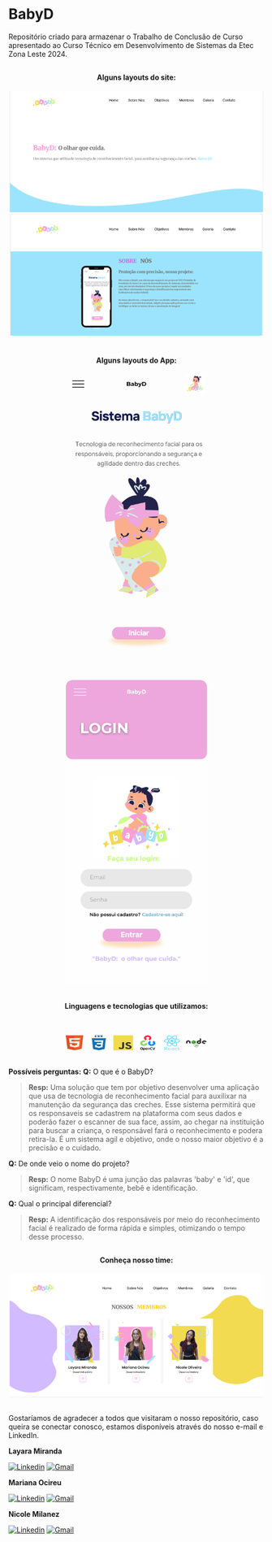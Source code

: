 # BabyD
Repositório criado para armazenar o Trabalho de Conclusão de Curso apresentado ao Curso Técnico em Desenvolvimento de Sistemas da Etec Zona Leste 2024.
##

<div align="center">
<h4> Alguns layouts do site: </h4>
  <img width="500" src="https://github.com/marisouza31/BabyD/blob/main/README/home.png"><br>
  <img width="500" src="https://github.com/marisouza31/BabyD/blob/main/README/sobre-nos.png">  
  <br><br>
<h4> Alguns layouts do App: </h4>
  <img height="600" src="https://github.com/marisouza31/BabyD/blob/714e5ba591b0189b055912853707e61a24c6aad9/README/Home-App.png"><br>
  <img height="600" src="https://github.com/marisouza31/BabyD/blob/714e5ba591b0189b055912853707e61a24c6aad9/README/Login-App.png">

## 

<h4> Linguagens e tecnologias que utilizamos: </h4>
<br>
  <p>
  <img src="https://github.com/devicons/devicon/blob/master/icons/html5/html5-original.svg" title="HTML" alt="HTML" width="40" height="30"/>&nbsp;
  <img src="https://github.com/devicons/devicon/blob/master/icons/css3/css3-plain-wordmark.svg"  title="CSS" alt="CSS" width="40" height="30"/>&nbsp;
  <img src="https://github.com/devicons/devicon/blob/master/icons/javascript/javascript-original.svg" title="JavaScript" alt="JavaScript" width="40" height="30"/>&nbsp; 
  <img src="https://github.com/devicons/devicon/blob/master/icons/opencv/opencv-original-wordmark.svg" title="OpenCV" alt="OpenCV" width="40" height="30"/>&nbsp; 
  <img src="https://github.com/devicons/devicon/blob/master/icons/react/react-original-wordmark.svg" title="React" alt="React" width="40" height="30"/>&nbsp; 
  <img src="https://github.com/devicons/devicon/blob/master/icons/nodejs/nodejs-original-wordmark.svg" title="Node.js" alt="Node.js" width="40" height="30"/>&nbsp; 
  </p>
</div>

##

**Possíveis perguntas:**
**Q:** O que é o BabyD?
> **Resp:** Uma solução que tem por objetivo desenvolver uma aplicação que usa de tecnologia de reconhecimento facial para auxilixar na manutenção da segurança das creches. Esse sistema permitirá que os responsaveis se cadastrem na plataforma com seus dados e poderão fazer o escanner de sua face, assim, ao chegar na instituição para buscar a criança, o responsável fará o reconhecimento e podera retira-la. É um sistema agil e objetivo, onde o nosso maior objetivo é a precisão e o cuidado.

**Q:** De onde veio o nome do projeto?
> **Resp:** O nome BabyD é uma junção das palavras 'baby' e 'id', que significam, respectivamente, bebê e identificação.

**Q:** Qual o principal diferencial?
> **Resp:** A identificação dos responsáveis por meio do reconhecimento facial é realizado de forma rápida e simples, otimizando o tempo desse processo.

##

<div align="center">
<h4> Conheça nosso time: </h4>
  <img width="500" src="https://github.com/marisouza31/BabyD/blob/main/README/membros.png">
  <br>
</div>

##

Gostaríamos de agradecer a todos que visitaram o nosso repositório, caso queira se conectar conosco, estamos disponíveis através do nosso e-mail e LinkedIn.

**Layara Miranda**

[![Linkedin](https://img.shields.io/badge/LinkedIn-%230077B5?style=for-the-badge&logo=linkedin&logoColor=white)](https://www.linkedin.com/in/layara-miranda-405664299/?)
[![Gmail](https://img.shields.io/badge/Gmail-D14836?style=for-the-badge&logo=gmail&logoColor=white)](mailto:layaramiranda61@gmail.com)

**Mariana Ocireu**

[![Linkedin](https://img.shields.io/badge/LinkedIn-%230077B5?style=for-the-badge&logo=linkedin&logoColor=white)](https://www.linkedin.com/in/mariana-ocireu-61aa722b3/?)
[![Gmail](https://img.shields.io/badge/Gmail-D14836?style=for-the-badge&logo=gmail&logoColor=white)](mailto:marianaocireu@gmail.com)

**Nicole Milanez**

[![Linkedin](https://img.shields.io/badge/LinkedIn-%230077B5?style=for-the-badge&logo=linkedin&logoColor=white)](https://www.linkedin.com/in/nicole-milanez-127a16288/?)
[![Gmail](https://img.shields.io/badge/Gmail-D14836?style=for-the-badge&logo=gmail&logoColor=white)](mailto:nm4797100@gmail.com)
